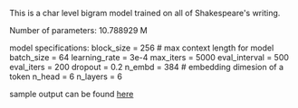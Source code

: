 This is a char level bigram model trained on all of Shakespeare's writing. 

Number of parameters: 10.788929 M 

model specifications:
    block_size = 256  # max context length for model
    batch_size = 64
    learning_rate = 3e-4
    max_iters = 5000
    eval_interval = 500
    eval_iters = 200
    dropout = 0.2
    n_embd = 384  # embedding dimesion of a token
    n_head = 6
    n_layers = 6

sample output can be found [here](./more.md)
